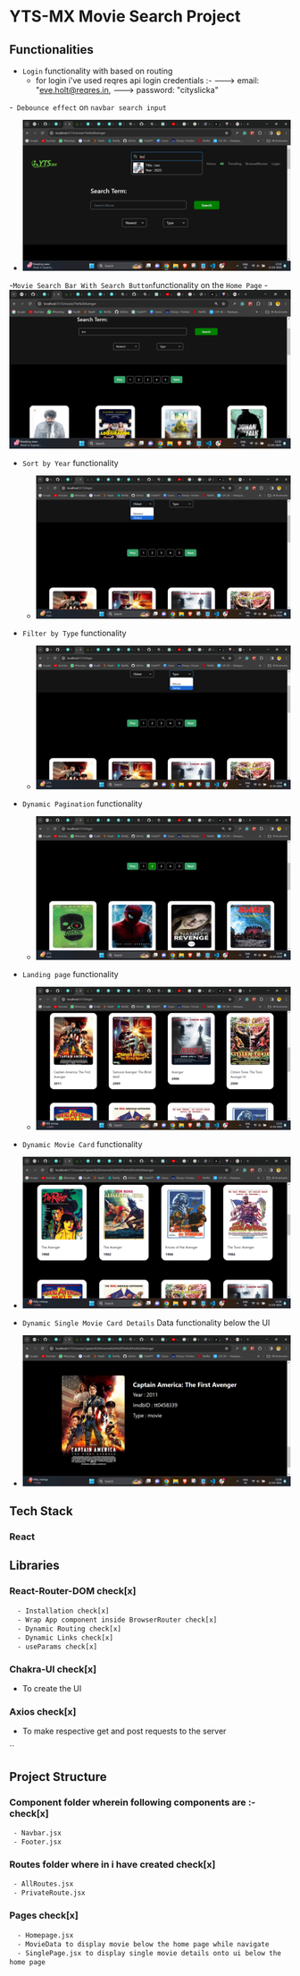 # YTS-MX Movie Search Project

## Functionalities

- `Login` functionality with based on routing 
  - for login i've used reqres api 
    login credentials :- 
         --->  email: "eve.holt@reqres.in,
         ---> password: "cityslicka"
          


-` Debounce effect` on `navbar search input`
  - ![alt text](/public/image.png)

-`Movie Search Bar With Search Button`functionality on the `Home Page` - ![alt text](image-1.png)

- `Sort by Year` functionality

  - ![alt text](/public/image-2.png)

- `Filter by Type` functionality

  - ![alt text](/public/image-3.png)

- `Dynamic Pagination` functionality

  - ![alt text](/public/image-4.png)

- `Landing page` functionality

  - ![alt text](/public/image-5.png)

- `Dynamic Movie Card` functionality
- ![alt text](/public/image-7.png)
- `Dynamic Single Movie Card Details` Data functionality below the UI
- ![alt text](/public/image-6.png)





## Tech Stack

### React

## Libraries

### React-Router-DOM check[x]

      - Installation check[x]
      - Wrap App component inside BrowserRouter check[x]
      - Dynamic Routing check[x]
      - Dynamic Links check[x]
      - useParams check[x]

### Chakra-UI check[x]

- To create the UI

### Axios check[x]

- To make respective get and post requests to the server

``

## Project Structure

### Component folder wherein following components are :- check[x]

     - Navbar.jsx
     - Footer.jsx

### Routes folder where in i have created check[x]

     - AllRoutes.jsx
     - PrivateRoute.jsx

### Pages check[x]

      - Homepage.jsx
      - MovieData to display movie below the home page while navigate
      - SinglePage.jsx to display single movie details onto ui below the home page
